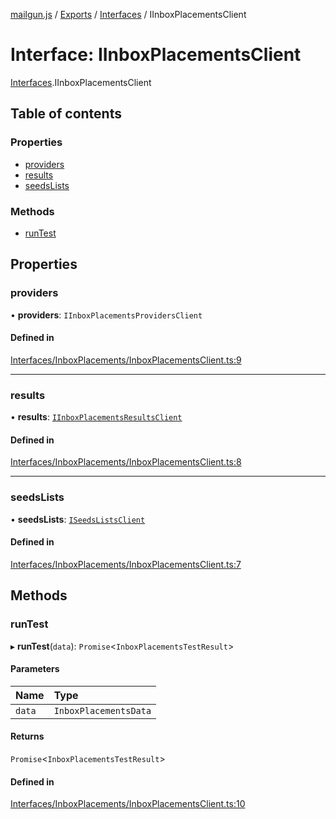 [mailgun.js](../README.md) / [Exports](../modules.md) / [Interfaces](../modules/Interfaces.md) / IInboxPlacementsClient

# Interface: IInboxPlacementsClient

[Interfaces](../modules/Interfaces.md).IInboxPlacementsClient

## Table of contents

### Properties

- [providers](Interfaces.IInboxPlacementsClient.md#providers)
- [results](Interfaces.IInboxPlacementsClient.md#results)
- [seedsLists](Interfaces.IInboxPlacementsClient.md#seedslists)

### Methods

- [runTest](Interfaces.IInboxPlacementsClient.md#runtest)

## Properties

### providers

• **providers**: `IInboxPlacementsProvidersClient`

#### Defined in

[Interfaces/InboxPlacements/InboxPlacementsClient.ts:9](https://github.com/mailgun/mailgun.js/blob/c7a5a6d/lib/Interfaces/InboxPlacements/InboxPlacementsClient.ts#L9)

___

### results

• **results**: [`IInboxPlacementsResultsClient`](Interfaces.IInboxPlacementsResultsClient.md)

#### Defined in

[Interfaces/InboxPlacements/InboxPlacementsClient.ts:8](https://github.com/mailgun/mailgun.js/blob/c7a5a6d/lib/Interfaces/InboxPlacements/InboxPlacementsClient.ts#L8)

___

### seedsLists

• **seedsLists**: [`ISeedsListsClient`](Interfaces.ISeedsListsClient.md)

#### Defined in

[Interfaces/InboxPlacements/InboxPlacementsClient.ts:7](https://github.com/mailgun/mailgun.js/blob/c7a5a6d/lib/Interfaces/InboxPlacements/InboxPlacementsClient.ts#L7)

## Methods

### runTest

▸ **runTest**(`data`): `Promise`<`InboxPlacementsTestResult`\>

#### Parameters

| Name | Type |
| :------ | :------ |
| `data` | `InboxPlacementsData` |

#### Returns

`Promise`<`InboxPlacementsTestResult`\>

#### Defined in

[Interfaces/InboxPlacements/InboxPlacementsClient.ts:10](https://github.com/mailgun/mailgun.js/blob/c7a5a6d/lib/Interfaces/InboxPlacements/InboxPlacementsClient.ts#L10)
